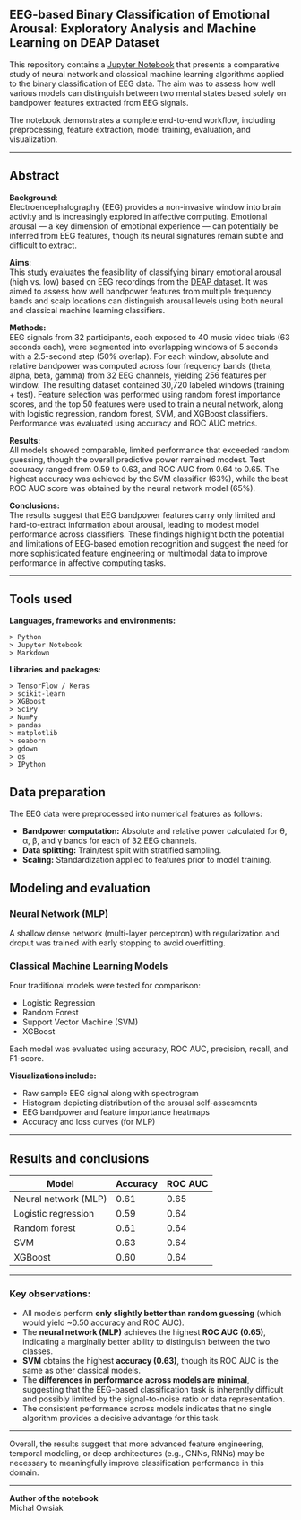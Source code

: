 ﻿## **EEG-based Binary Classification of Emotional Arousal: Exploratory Analysis and Machine Learning on DEAP Dataset**

This repository contains a [Jupyter Notebook](https://github.com/michal-owsiak/eeg-emotional-arousal-classification/blob/main/index.ipynb) that presents a comparative study of neural network and classical machine learning algorithms applied to the binary classification of EEG data. The aim was to assess how well various models can distinguish between two mental states based solely on bandpower features extracted from EEG signals.

The notebook demonstrates a complete end-to-end workflow, including preprocessing, feature extraction, model training, evaluation, and visualization.

---

## **Abstract**

**Background**:  
Electroencephalography (EEG) provides a non-invasive window into brain activity and is increasingly explored in affective computing. Emotional arousal — a key dimension of emotional experience — can potentially be inferred from EEG features, though its neural signatures remain subtle and difficult to extract.

**Aims**:  
This study evaluates the feasibility of classifying binary emotional arousal (high vs. low) based on EEG recordings from the [DEAP dataset](https://www.eecs.qmul.ac.uk/mmv/datasets/deap/index.html). It was aimed to assess how well bandpower features from multiple frequency bands and scalp locations can distinguish arousal levels using both neural and classical machine learning classifiers.

**Methods:**  
EEG signals from 32 participants, each exposed to 40 music video trials (63 seconds each), were segmented into overlapping windows of 5 seconds with a 2.5-second step (50% overlap). For each window, absolute and relative bandpower was computed across four frequency bands (theta, alpha, beta, gamma) from 32 EEG channels, yielding 256 features per window. The resulting dataset contained 30,720 labeled windows (training + test). Feature selection was performed using random forest importance scores, and the top 50 features were used to train a neural network, along with logistic regression, random forest, SVM, and XGBoost classifiers. Performance was evaluated using accuracy and ROC AUC metrics.

**Results:**  
All models showed comparable, limited performance that exceeded random guessing, though the overall predictive power remained modest. Test accuracy ranged from 0.59 to 0.63, and ROC AUC from 0.64 to 0.65. The highest accuracy was achieved by the SVM classifier (63%), while the best ROC AUC score was obtained by the neural network model (65%).

**Conclusions:**  
The results suggest that EEG bandpower features carry only limited and hard-to-extract information about arousal, leading to modest model performance across classifiers. These findings highlight both the potential and limitations of EEG-based emotion recognition and suggest the need for more sophisticated feature engineering or multimodal data to improve performance in affective computing tasks.

---

## **Tools used**

**Languages, frameworks and environments:**
```
> Python
> Jupyter Notebook
> Markdown
```
**Libraries and packages:**
```
> TensorFlow / Keras
> scikit-learn
> XGBoost
> SciPy
> NumPy
> pandas
> matplotlib
> seaborn
> gdown
> os
> IPython
```
## **Data preparation**

The EEG data were preprocessed into numerical features as follows:

- **Bandpower computation:** Absolute and relative power calculated for θ, α, β, and γ bands for each of 32 EEG channels.
- **Data splitting:** Train/test split with stratified sampling.
- **Scaling:** Standardization applied to features prior to model training.

## **Modeling and evaluation**

### **Neural Network (MLP)**  
A shallow dense network (multi-layer perceptron) with regularization and droput was trained with early stopping to avoid overfitting.  


### **Classical Machine Learning Models**  
Four traditional models were tested for comparison:  
- Logistic Regression  
- Random Forest  
- Support Vector Machine (SVM)  
- XGBoost  

Each model was evaluated using accuracy, ROC AUC, precision, recall, and F1-score.

**Visualizations include:**
- Raw sample EEG signal along with spectrogram
- Histogram depicting distribution of the arousal self-assesments
- EEG bandpower and feature importance heatmaps
- Accuracy and loss curves (for MLP) 

---

## **Results and conclusions**

| Model               | Accuracy | ROC AUC |
|--------------------|----------|---------|
| Neural network (MLP) | 0.61     | 0.65    |
| Logistic regression  | 0.59     | 0.64    |
| Random forest        | 0.61     | 0.64    |
| SVM                  | 0.63     | 0.64    |
| XGBoost              | 0.60     | 0.64    |

---

### **Key observations:**

- All models perform **only slightly better than random guessing** (which would yield ~0.50 accuracy and ROC AUC).
- The **neural network (MLP)** achieves the highest **ROC AUC (0.65)**, indicating a marginally better ability to distinguish between the two classes.
- **SVM** obtains the highest **accuracy (0.63)**, though its ROC AUC is the same as other classical models.
- The **differences in performance across models are minimal**, suggesting that the EEG-based classification task is inherently difficult and possibly limited by the signal-to-noise ratio or data representation.
- The consistent performance across models indicates that no single algorithm provides a decisive advantage for this task.

---

Overall, the results suggest that more advanced feature engineering, temporal modeling, or deep architectures (e.g., CNNs, RNNs) may be necessary to meaningfully improve classification performance in this domain.

---

**Author of the notebook**  
Michał Owsiak